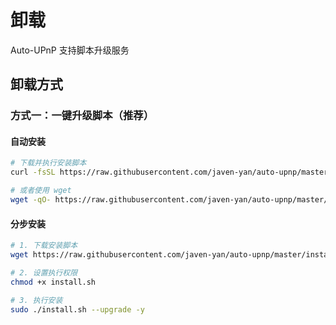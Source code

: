 # 卸载

Auto-UPnP 支持脚本升级服务


## 卸载方式

### 方式一：一键升级脚本（推荐）

#### 自动安装
```bash
# 下载并执行安装脚本
curl -fsSL https://raw.githubusercontent.com/javen-yan/auto-upnp/master/install.sh | sudo bash -s -- --upgrade -y

# 或者使用 wget
wget -qO- https://raw.githubusercontent.com/javen-yan/auto-upnp/master/install.sh | sudo bash -s -- --upgrade -y
```

#### 分步安装
```bash
# 1. 下载安装脚本
wget https://raw.githubusercontent.com/javen-yan/auto-upnp/master/install.sh

# 2. 设置执行权限
chmod +x install.sh

# 3. 执行安装
sudo ./install.sh --upgrade -y
```


